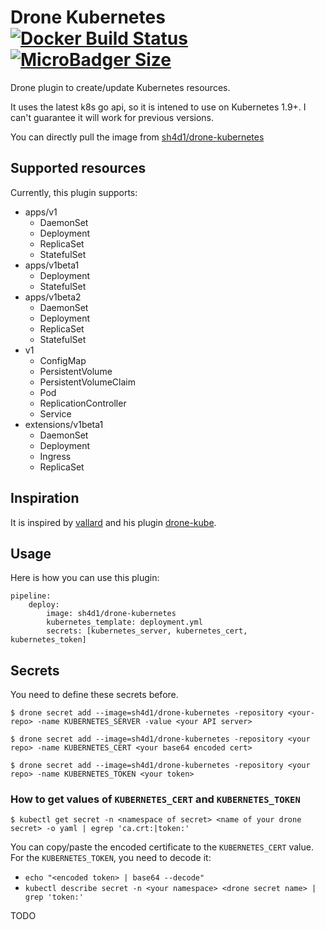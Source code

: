 # Drone Kubernetes [![Docker Build Status](https://img.shields.io/docker/build/jrottenberg/ffmpeg.svg)](https://hub.docker.com/r/sh4d1/drone-kubernetes/) [![MicroBadger Size](https://img.shields.io/microbadger/image-size/jumanjiman/puppet.svg)](https://hub.docker.com/r/sh4d1/drone-kubernetes/)

Drone plugin to create/update Kubernetes resources.

It uses the latest k8s go api, so it is intened to use on Kubernetes 1.9+. I can't guarantee it will work for previous versions.

You can directly pull the image from [sh4d1/drone-kubernetes](https://hub.docker.com/r/sh4d1/drone-kubernetes/)
## Supported resources
Currently, this plugin supports:
* apps/v1
  * DaemonSet
  * Deployment
  * ReplicaSet
  * StatefulSet
* apps/v1beta1
  * Deployment
  * StatefulSet
* apps/v1beta2
  * DaemonSet
  * Deployment
  * ReplicaSet
  * StatefulSet
* v1
  * ConfigMap 
  * PersistentVolume 
  * PersistentVolumeClaim 
  * Pod 
  * ReplicationController 
  * Service 
* extensions/v1beta1
  * DaemonSet
  * Deployment
  * Ingress
  * ReplicaSet

## Inspiration 

It is inspired by [vallard](https://github.com/vallard) and his plugin [drone-kube](https://github.com/vallard/drone-kube).


## Usage

Here is how you can use this plugin:
```
pipeline:
    deploy:
        image: sh4d1/drone-kubernetes
        kubernetes_template: deployment.yml
        secrets: [kubernetes_server, kubernetes_cert, kubernetes_token]
```

## Secrets

You need to define these secrets before.
```
$ drone secret add --image=sh4d1/drone-kubernetes -repository <your-repo> -name KUBERNETES_SERVER -value <your API server>
```
```
$ drone secret add --image=sh4d1/drone-kubernetes -repository <your repo> -name KUBERNETES_CERT <your base64 encoded cert>
```
```
$ drone secret add --image=sh4d1/drone-kubernetes -repository <your repo> -name KUBERNETES_TOKEN <your token>
```

### How to get values of `KUBERNETES_CERT` and `KUBERNETES_TOKEN`

```
$ kubectl get secret -n <namespace of secret> <name of your drone secret> -o yaml | egrep 'ca.crt:|token:'
```

You can copy/paste the encoded certificate to the `KUBERNETES_CERT` value.
For the `KUBERNETES_TOKEN`, you need to decode it:
* `echo "<encoded token> | base64 --decode"`
* `kubectl describe secret -n <your namespace> <drone secret name> | grep 'token:'`



TODO

